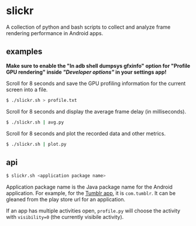 slickr
======

A collection of python and bash scripts to collect and analyze frame rendering performance in Android apps.

## examples

**Make sure to enable the "In adb shell dumpsys gfxinfo" option for "Profile GPU rendering" inside _"Developer options"_ in your settings app!**

Scroll for 8 seconds and save the GPU profiling information for the current screen into a file.

```bash
$ ./slickr.sh > profile.txt
```

Scroll for 8 seconds and display the average frame delay (in milliseconds).

```bash
$ ./slickr.sh | avg.py
```

Scroll for 8 seconds and plot the recorded data and other metrics.

```bash
$ ./slickr.sh | plot.py
```

## api

```bash
$ slickr.sh <application package name>
```

Application package name is the Java package name for the Android application. For example, for the [Tumblr app](https://play.google.com/store/apps/details?id=com.tumblr), it is `com.tumblr`. It can be gleaned from the play store url for an application.

If an app has multiple activities open, `profile.py` will choose the activity with `visibility=0` (the currently visibile activity).